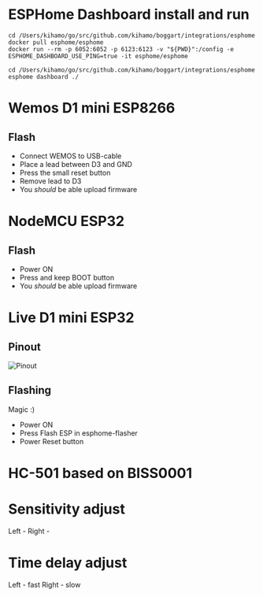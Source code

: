 # ESPHome Dashboard install and run

```
cd /Users/kihamo/go/src/github.com/kihamo/boggart/integrations/esphome
docker pull esphome/esphome
docker run --rm -p 6052:6052 -p 6123:6123 -v "${PWD}":/config -e ESPHOME_DASHBOARD_USE_PING=true -it esphome/esphome

cd /Users/kihamo/go/src/github.com/kihamo/boggart/integrations/esphome
esphome dashboard ./
```

# Wemos D1 mini ESP8266
## Flash
- Connect WEMOS to USB-cable
- Place a lead between D3 and GND
- Press the small reset button
- Remove lead to D3
- You *should* be able upload firmware

# NodeMCU ESP32
## Flash
- Power ON
- Press and keep BOOT button
- You *should* be able upload firmware

# Live D1 mini ESP32
## Pinout
![Pinout](docs/MH-ET_LIVE_D1_mini_ESP32_pinout.png)

## Flashing
Magic :)
- Power ON
- Press Flash ESP in esphome-flasher
- Power Reset button

# HC-501 based on BISS0001
# Sensitivity adjust
Left - 
Right - 

# Time delay adjust
Left - fast
Right - slow